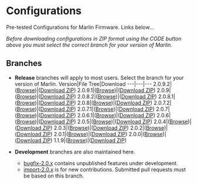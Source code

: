 # Configurations
Pre-tested Configurations for Marlin Firmware. Links below…

*Before downloading configurations in ZIP format using the CODE button above you must select the correct branch for your version of Marlin.*

## Branches

- **Release** branches will apply to most users. Select the branch for your version of Marlin.
  Version|File Tree|Download
  ---|---|---
  2.0.9.2|([Browse](../../tree/release-2.0.9.2))|([Download ZIP](../../../Configurations/archive/refs/heads/release-2.0.9.2.zip))
  2.0.9.1|([Browse](../../tree/release-2.0.9.1))|([Download ZIP](../../../Configurations/archive/refs/heads/release-2.0.9.1.zip))
  2.0.9|([Browse](../../tree/release-2.0.9))|([Download ZIP](../../../Configurations/archive/refs/heads/release-2.0.9.zip))
  2.0.8.2|([Browse](../../tree/release-2.0.8.2))|([Download ZIP](../../../Configurations/archive/refs/heads/release-2.0.8.2.zip))
  2.0.8.1|([Browse](../../tree/release-2.0.8.1))|([Download ZIP](../../../Configurations/archive/refs/heads/release-2.0.8.1.zip))
  2.0.8|([Browse](../../tree/release-2.0.8))|([Download ZIP](../../../Configurations/archive/refs/heads/release-2.0.8.zip))
  2.0.7.2|([Browse](../../tree/release-2.0.7.1))|([Download ZIP](../../../Configurations/archive/refs/heads/release-2.0.7.2.zip))
  2.0.7.1|([Browse](../../tree/release-2.0.7.1))|([Download ZIP](../../../Configurations/archive/refs/heads/release-2.0.7.1.zip))
  2.0.7|([Browse](../../tree/release-2.0.7))|([Download ZIP](../../../Configurations/archive/refs/heads/release-2.0.7.zip))
  2.0.6.1|([Browse](../../tree/release-2.0.6.1))|([Download ZIP](../../../Configurations/archive/refs/heads/release-2.0.6.1.zip))
  2.0.6|([Browse](../../tree/release-2.0.6))|([Download ZIP](../../../Configurations/archive/refs/heads/release-2.0.6.zip))
  2.0.5|([Browse](../../tree/release-2.0.5))|([Download ZIP](../../../Configurations/archive/refs/heads/release-2.0.5.zip))
  2.0.4|([Browse](../../tree/release-2.0.4))|([Download ZIP](../../../Configurations/archive/refs/heads/release-2.0.4.zip))
  2.0.3|([Browse](../../tree/release-2.0.3))|([Download ZIP](../../../Configurations/archive/refs/heads/release-2.0.3.zip))
  2.0.2|([Browse](../../tree/release-2.0.2))|([Download ZIP](../../../Configurations/archive/refs/heads/release-2.0.2.zip))
  2.0.1|([Browse](../../tree/release-2.0.1))|([Download ZIP](../../../Configurations/archive/refs/heads/release-2.0.1.zip))
  2.0.0|([Browse](../../tree/release-2.0.0))|([Download ZIP](../../../Configurations/archive/refs/heads/release-2.0.0.zip))
  1.1.9|([Browse](../../tree/release-1.1.9))|([Download ZIP](../../../Configurations/archive/refs/heads/release-1.1.9.zip))

- **Development** branches are also maintained here.
  - [bugfix-2.0.x](../../tree/bugfix-2.0.x) contains unpublished features under development.
  - [import-2.0.x](../../tree/import-2.0.x) is for new contributions. Submitted pull requests must be based on this branch.
